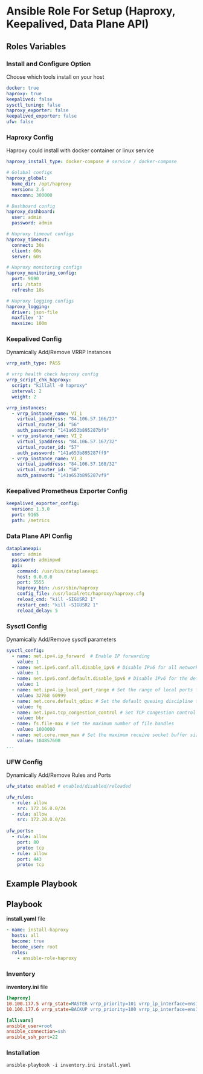 # Ansible Role For Setup (Haproxy, Keepalived, Data Plane API)

## Roles Variables

### Install and Configure Option
Choose which tools install on your host

```yaml
docker: true
haproxy: true
keepalived: false
sysctl_tuning: false
haproxy_exporter: false
keepalived_exporter: false
ufw: false
```

### Haproxy Config
Haproxy could install with docker container or linux service

```yaml
haproxy_install_type: docker-compose # service / docker-compose

# Golabal configs
haproxy_global:
  home_dir: /opt/haproxy
  version: 2.6
  maxconn: 300000

# Dashboard config
haproxy_dashboard:
  user: admin
  password: admin

# Haproxy timeout configs
haproxy_timeout:
  connect: 30s
  client: 60s
  server: 60s

# Haproxy monitoring configs
haproxy_monitoring_config:
  port: 9090
  uri: /stats
  refresh: 10s

# Haproxy logging configs
haproxy_logging:
  driver: json-file
  maxfile: '3'
  maxsize: 100m
```

### Keepalived Config
Dynamically Add/Remove VRRP Instances

```yaml
vrrp_auth_type: PASS

# vrrp health check haproxy config
vrrp_script_chk_haproxy: 
  script: "killall -0 haproxy"
  interval: 2
  weight: 2

vrrp_instances:
  - vrrp_instance_name: VI_1
    virtual_ipaddress: "84.106.57.166/27"
    virtual_router_id: "56"
    auth_password: "141a653b895287bf9"
  - vrrp_instance_name: VI_2
    virtual_ipaddress: "84.106.57.167/32"
    virtual_router_id: "57"
    auth_password: "141a653b895287ff9"
  - vrrp_instance_name: VI_3
    virtual_ipaddress: "84.106.57.168/32"
    virtual_router_id: "58"
    auth_password: "141a653b895287vf9"
```

### Keepalived Prometheus Exporter Config
```yaml
keepalived_exporter_config:
  version: 1.3.0
  port: 9165
  path: /metrics
```

### Data Plane API Config
```yaml
dataplaneapi:
  user: admin
  password: adminpwd
  api:
    command: /usr/bin/dataplaneapi
    host: 0.0.0.0
    port: 5555
    haproxy_bin: /usr/sbin/haproxy
    config_file: /usr/local/etc/haproxy/haproxy.cfg
    reload_cmd: "kill -SIGUSR2 1"
    restart_cmd: "kill -SIGUSR2 1"
    reload_delay: 5
```

### Sysctl Config
Dynamically Add/Remove sysctl parameters
```yaml
sysctl_config:
  - name: net.ipv4.ip_forward  # Enable IP forwarding
    value: 1
  - name: net.ipv6.conf.all.disable_ipv6 # Disable IPv6 for all network interfaces
    value: 1 
  - name: net.ipv6.conf.default.disable_ipv6 # Disable IPv6 for the default network interface
    value: 1  
  - name: net.ipv4.ip_local_port_range # Set the range of local ports for outgoing connections
    value: 32768 60999  
  - name: net.core.default_qdisc # Set the default queuing discipline to Fair Queueing
    value: fq  
  - name: net.ipv4.tcp_congestion_control # Set TCP congestion control algorithm to BBR
    value: bbr
  - name: fs.file-max # Set the maximum number of file handles
    value: 1000000
  - name: net.core.rmem_max # Set the maximum receive socket buffer size
    value: 104857600
...
```

### UFW Config
Dynamically Add/Remove Rules and Ports
```yaml
ufw_state: enabled # enabled/disabled/reloaded

ufw_rules:
  - rule: allow
    src: 172.16.0.0/24
  - rule: allow
    src: 172.20.0.0/24
  
ufw_ports:
  - rule: allow
    port: 80
    proto: tcp
  - rule: allow
    port: 443
    proto: tcp
```

## Example Playbook

## Playbook

**install.yaml** file

```yaml
- name: install-haproxy
  hosts: all
  become: true
  become_user: root
  roles:
    - ansible-role-haproxy
```

### Inventory

**inventory.ini** file
```ini
[haproxy]
10.100.177.5 vrrp_state=MASTER vrrp_priority=101 vrrp_ip_interface=ens192
10.100.177.6 vrrp_state=BACKUP vrrp_priority=100 vrrp_ip_interface=ens192

[all:vars]
ansible_user=root
ansible_connection=ssh
ansible_ssh_port=22
```

### Installation

```
ansible-playbook -i inventory.ini install.yaml
```

